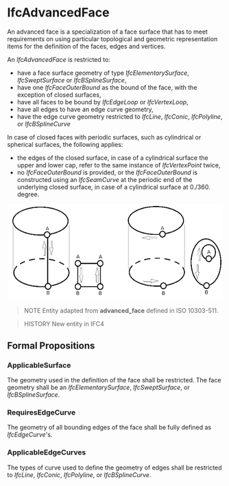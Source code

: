 # IfcAdvancedFace

An advanced face is a specialization of a face surface that has to meet requirements on using particular topological and geometric representation items for the definition of the faces, edges and vertices.

An _IfcAdvancedFace_ is restricted to:

* have a face surface geometry of type _IfcElementarySurface_, _IfcSweptSurface_ or _IfcBSplineSurface_,
* have one _IfcFaceOuterBound_ as the bound of the face, with the exception of closed surfaces,
* have all faces to be bound by _IfcEdgeLoop_ or _IfcVertexLoop_,
* have all edges to have an edge curve geometry,
* have the edge curve geometry restricted to _IfcLine_, _IfcConic_, _IfcPolyline_, or _IfcBSplineCurve_

In case of closed faces with periodic surfaces, such as cylindrical or spherical surfaces, the following applies:

* the edges of the closed surface, in case of a cylindrical surface the upper and lower cap, refer to the same instance of _IfcVertexPoint_ twice,
* no _IfcFaceOuterBound_ is provided, or the _IfcFaceOuterBound_ is constructed using an _IfcSeamCurve_ at the periodic end of the underlying closed surface, in case of a cylindrical surface at 0./360. degree.

!["cylindrical surface"](../../../../figures/ifcadvancedface_01.png "Figure 1 &mdash; Use of _IfcCylindricalSurface_ as underlying surface of an _IfcAdvancedFace_")

> NOTE  Entity adapted from **advanced_face** defined in ISO 10303-511.

> HISTORY  New entity in IFC4

## Formal Propositions

### ApplicableSurface
The geometry used in the definition of the face shall be restricted. The face geometry shall be an _IfcElementarySurface_, _IfcSweptSurface_, or _IfcBSplineSurface_.

### RequiresEdgeCurve
The geometry of all bounding edges of the face shall be fully defined as _IfcEdgeCurve_'s.

### ApplicableEdgeCurves
The types of curve used to define the geometry of edges shall be restricted to _IfcLine_, _IfcConic_, _IfcPolyline_, or _IfcBSplineCurve_.
